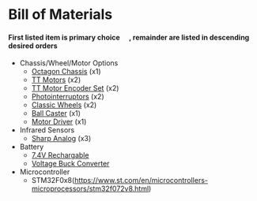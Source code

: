 # Bill of Materials
#### First listed item is primary choice <img src="https://raw.githubusercontent.com/FortAwesome/Font-Awesome/6.x/svgs/solid/medal.svg" width="15" height="15">, remainder are listed in descending desired orders
- Chassis/Wheel/Motor Options
  + [Octagon Chassis](https://www.adafruit.com/product/4466) (x1)
  + [TT Motors](https://www.adafruit.com/product/3777) (x2)
  + [TT Motor Encoder Set](https://www.adafruit.com/product/3782) (x2)
  + [Photointerruptors](https://www.digikey.com/en/products/detail/omron-automation-and-safety/EE-SX672/154232) (x2)
  + [Classic Wheels](https://www.adafruit.com/product/3763) (x2)
  + [Ball Caster](https://www.adafruit.com/product/1200) (x1)
  + [Motor Driver](https://learn.adafruit.com/adafruit-tb6612-h-bridge-dc-stepper-motor-driver-breakout?view=all) (x1)
- Infrared Sensors
  + [Sharp Analog](https://global.sharp/products/device/lineup/data/pdf/datasheet/gp2y0a21yk_e.pdf) (x3)
- Battery
  + [7.4V Rechargable](https://a.co/d/bU9cAT2)
  + [Voltage Buck Converter](https://a.co/d/5Z9DcDS)
- Microcontroller
  + STM32F0x8(https://www.st.com/en/microcontrollers-microprocessors/stm32f072v8.html)